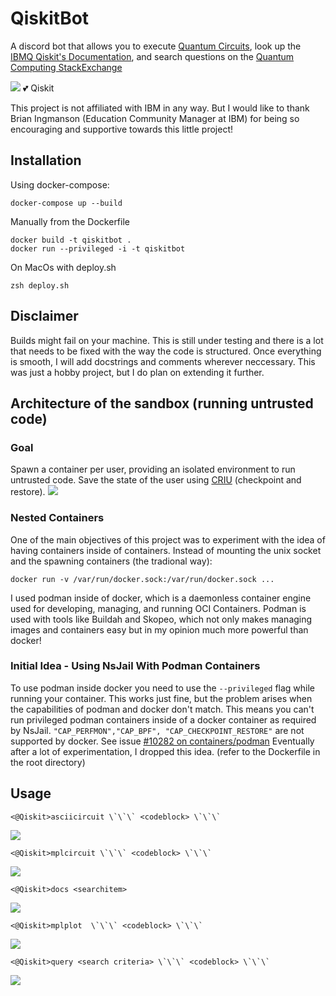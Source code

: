 # QiskitBot

A discord bot that allows you to execute [Quantum Circuits](https://qiskit.org/documentation/stubs/qiskit.circuit.QuantumCircuit.html), look up the [IBMQ Qiskit's Documentation](https://qiskit.org/documentation/), and search questions on the [Quantum Computing StackExchange](https://quantumcomputing.stackexchange.com/) 

![](assets/qiskit-community.png)
:two_hearts: Qiskit

This project is not affiliated with IBM in any way. But I would like to thank Brian Ingmanson (Education Community Manager at IBM) for being so encouraging and supportive towards this little project!

## Installation

Using docker-compose:

```
docker-compose up --build 
```
Manually from the Dockerfile
```
docker build -t qiskitbot . 
docker run --privileged -i -t qiskitbot 
```
On MacOs with deploy.sh
```
zsh deploy.sh
```
## Disclaimer

Builds might fail on your machine. This is still under testing and there is a lot that needs to be fixed with the way the code is structured. Once everything is smooth, I will add docstrings and comments wherever neccessary. This was just a hobby project, but I do plan on extending it further. 

## Architecture of the sandbox (running untrusted code)
### Goal
Spawn a container per user, providing an isolated environment to run untrusted code. Save the state of the user using [CRIU](https://criu.org/Main_Page) (checkpoint and restore).
![](assets/docker-podman.png)

### Nested Containers
One of the main objectives of this project was to experiment with the idea of having containers inside of containers. Instead of mounting the unix socket and the spawning containers (the tradional way):
```
docker run -v /var/run/docker.sock:/var/run/docker.sock ...
```
I used podman inside of docker, which is a daemonless container engine used for developing, managing, and running OCI Containers. Podman is used with tools like Buildah and Skopeo, which not only makes managing images and containers easy but in my opinion much more powerful than docker!

### Initial Idea - Using NsJail With Podman Containers
To use podman inside docker you need to use the `--privileged` flag while running your container. This works just fine, but the problem arises when the capabilities of podman and docker don't match. This means you can't run privileged podman containers inside of a docker container as required by NsJail. 
`"CAP_PERFMON","CAP_BPF", "CAP_CHECKPOINT_RESTORE"` are not supported by docker. 
See issue [#10282 on containers/podman](https://github.com/containers/podman/issues/10282)
Eventually after a lot of experimentation, I dropped this idea. (refer to the Dockerfile in the root directory)

## Usage
```
<@Qiskit>asciicircuit \`\`\` <codeblock> \`\`\`
```
![](assets/asciicircuit.png)
```
<@Qiskit>mplcircuit \`\`\` <codeblock> \`\`\`
```
![](assets/circuit.png)
```
<@Qiskit>docs <searchitem> 
```
![](assets/docs.png)
```
<@Qiskit>mplplot  \`\`\` <codeblock> \`\`\`
```
![](assets/plot.png)
```
<@Qiskit>query <search criteria> \`\`\` <codeblock> \`\`\`
```
![](assets/stackexchange.png)
